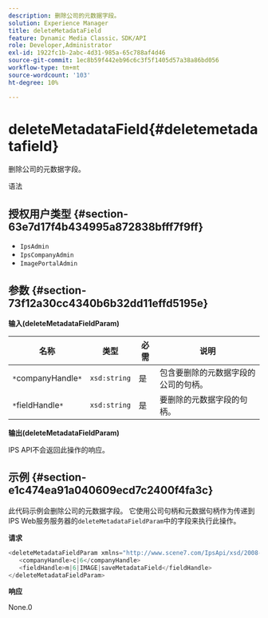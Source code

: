 ```yaml
---
description: 删除公司的元数据字段。
solution: Experience Manager
title: deleteMetadataField
feature: Dynamic Media Classic，SDK/API
role: Developer,Administrator
exl-id: 1922fc1b-2abc-4d31-985a-65c788af4d46
source-git-commit: 1ec8b59f442eb96c6c3f5f1405d57a38a86bd056
workflow-type: tm+mt
source-wordcount: '103'
ht-degree: 10%

---
```


# deleteMetadataField{#deletemetadatafield}

删除公司的元数据字段。

语法

## 授权用户类型 {#section-63e7d17f4b434995a872838bfff7f9ff}

* `IpsAdmin`
* `IpsCompanyAdmin`
* `ImagePortalAdmin`

## 参数 {#section-73f12a30cc4340b6b32dd11effd5195e}

**输入(deleteMetadataFieldParam)**

| 名称 | 类型 | 必需 | 说明 |
|---|---|---|---|
| `*`companyHandle`*` | `xsd:string` | 是 | 包含要删除的元数据字段的公司的句柄。 |
| `*`fieldHandle`*` | `xsd:string` | 是 | 要删除的元数据字段的句柄。 |

**输出(deleteMetadataFieldParam)**

IPS API不会返回此操作的响应。

## 示例 {#section-e1c474ea91a040609ecd7c2400f4fa3c}

此代码示例会删除公司的元数据字段。 它使用公司句柄和元数据句柄作为传递到IPS Web服务服务器的`deleteMetadataFieldParam`中的字段来执行此操作。

**请求**

```java
<deleteMetadataFieldParam xmlns="http://www.scene7.com/IpsApi/xsd/2008-01-15">
   <companyHandle>c|6</companyHandle>
   <fieldHandle>m|6|IMAGE|saveMetadataField</fieldHandle>
</deleteMetadataFieldParam>
```

**响应**

None.0
